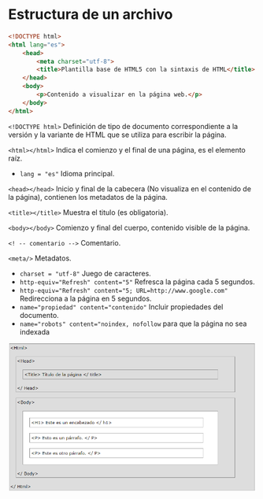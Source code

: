 # Estructura de un archivo

~~~html
<!DOCTYPE html>
<html lang="es">
    <head>
        <meta charset="utf-8">
        <title>Plantilla base de HTML5 con la sintaxis de HTML</title>
    </head>
    <body>
        <p>Contenido a visualizar en la página web.</p>
    </body>
</html>
~~~




`<!DOCTYPE html>` Definición de tipo de documento correspondiente a la versión y la variante de HTML que se utiliza para escribir la página.

`<html></html>` Indica el comienzo y el final de una página, es el elemento raíz. 

 - `lang = "es"` Idioma principal. 

 `<head></head>` Inicio y final de la cabecera (No visualiza en el contenido de la página), contienen los metadatos de la página. 

 `<title></title>` Muestra el titulo (es obligatoria). 

 `<body></body>` Comienzo y final del cuerpo, contenido visible de la página. 

 `<! -- comentario -->` Comentario.

 `<meta/>` Metadatos.

- `charset = "utf-8"` Juego de caracteres.
- `http-equiv="Refresh" content="5"` Refresca la página cada 5 segundos.
- `http-equiv="Refresh" content="5; URL=http://www.google.com"` Redirecciona a la página en 5 segundos.
- `name="propiedad" content="contenido"` Incluir propiedades del documento. 
- `name="robots" content="noindex, nofollow`  para que la página no sea indexada 

![Estructura de un archivo](estructura_archivo.png)
